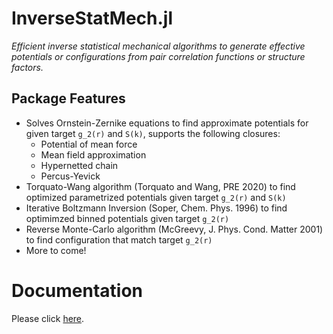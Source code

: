 # InverseStatMech.jl

*Efficient inverse statistical mechanical algorithms to generate effective potentials or configurations from pair correlation functions or structure factors.*

## Package Features
- Solves Ornstein-Zernike equations to find approximate potentials for given target ``g_2(r)`` and ``S(k)``, supports the following closures:
    - Potential of mean force
    - Mean field approximation
    - Hypernetted chain
    - Percus-Yevick
- Torquato-Wang algorithm (Torquato and Wang, PRE 2020) to find optimized parametrized potentials given target ``g_2(r)`` and ``S(k)``
- Iterative Boltzmann Inversion (Soper, Chem. Phys. 1996) to find optimimzed binned potentials given target ``g_2(r)``
- Reverse Monte-Carlo algorithm (McGreevy, J. Phys. Cond. Matter 2001) to find configuration that match target ``g_2(r)``
- More to come!

# Documentation
Please click [here](https://arrondissement5etdemi.github.io/InverseStatMech.jl/dev/).

